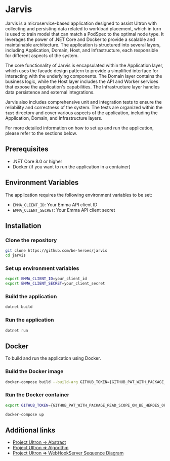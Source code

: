 # Jarvis

Jarvis is a microservice-based application designed to assist Ultron with collecting and persisting data related to workload placement, which in turn is used to train model that can match a PodSpec to the optimal node type. It leverages the power of .NET Core and Docker to provide a scalable and maintainable architecture. The application is structured into several layers, including Application, Domain, Host, and Infrastructure, each responsible for different aspects of the system.

The core functionality of Jarvis is encapsulated within the Application layer, which uses the facade design pattern to provide a simplified interface for interacting with the underlying components. The Domain layer contains the business logic, while the Host layer includes the API and Worker services that expose the application's capabilities. The Infrastructure layer handles data persistence and external integrations.

Jarvis also includes comprehensive unit and integration tests to ensure the reliability and correctness of the system. The tests are organized within the `test` directory and cover various aspects of the application, including the Application, Domain, and Infrastructure layers.

For more detailed information on how to set up and run the application, please refer to the sections below.

## Prerequisites

- .NET Core 8.0 or higher
- Docker (if you want to run the application in a container)

## Environment Variables

The application requires the following environment variables to be set:

- `EMMA_CLIENT_ID`: Your Emma API client ID
- `EMMA_CLIENT_SECRET`: Your Emma API client secret

## Installation

### Clone the repository

```sh
git clone https://github.com/be-heroes/jarvis
cd jarvis
```

### Set up environment variables

```sh
export EMMA_CLIENT_ID=your_client_id
export EMMA_CLIENT_SECRET=your_client_secret
```

### Build the application

```sh
dotnet build
```

### Run the application

```sh
dotnet run
```

## Docker

To build and run the application using Docker.

### Build the Docker image

```sh
docker-compose build --build-arg GITHUB_TOKEN={GITHUB_PAT_WITH_PACKAGE_READ_SCOPE_ON_BE_HEROES_ORG}
```

### Run the Docker container

```sh
export GITHUB_TOKEN={GITHUB_PAT_WITH_PACKAGE_READ_SCOPE_ON_BE_HEROES_ORG}

docker-compose up
```

## Additional links

- [Project Ultron => Abstract](https://github.com/be-heroes/ultron/blob/main/docs/ultron_abstract.md)
- [Project Ultron => Algorithm](https://github.com/be-heroes/ultron/blob/main/docs/ultron_algorithm.md)
- [Project Ultron => WebHookServer Sequence Diagram](https://github.com/be-heroes/ultron/blob/main/docs/ultron.png)
